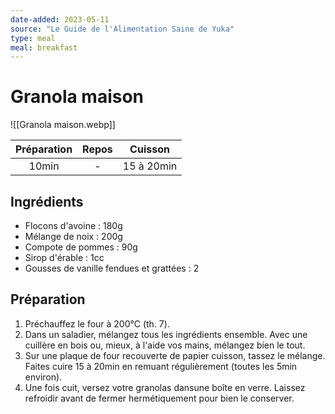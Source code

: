 ```yaml
---
date-added: 2023-05-11
source: "Le Guide de l'Alimentation Saine de Yuka"
type: meal
meal: breakfast
---
```


# Granola maison

![[Granola maison.webp]]

| Préparation | Repos |  Cuisson   |
|:-----------:|:-----:|:----------:|
|    10min    |   -   | 15 à 20min |

## Ingrédients

- Flocons d'avoine : 180g
- Mélange de noix : 200g
- Compote de pommes : 90g
- Sirop d'érable : 1cc
- Gousses de vanille fendues et grattées : 2

## Préparation

1. Préchauffez le four à 200°C (th. 7).
2. Dans un saladier, mélangez tous les ingrédients ensemble. Avec une cuillère en bois ou, mieux, à l'aide vos mains, mélangez bien le tout.
3. Sur une plaque de four recouverte de papier cuisson, tassez le mélange. Faites cuire 15 à 20min en remuant régulièrement (toutes les 5min environ).
4. Une fois cuit, versez votre granolas dansune boîte en verre. Laissez refroidir avant de fermer hermétiquement pour bien le conserver.
